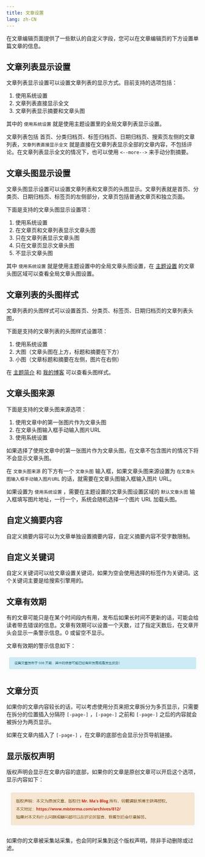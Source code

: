 ```yaml
---
title: 文章设置
lang: zh-CN
---
```


在文章编辑页面提供了一些默认的自定义字段，您可以在文章编辑页的下方设置单篇文章的信息。

## 文章列表显示设置

文章列表显示设置可以设置文章列表的显示方式。目前支持的选项包括：

1. 使用系统设置
2. 文章列表直接显示全文
3. 文章列表显示摘要和文章头图

其中的 `使用系统设置` 就是使用主题设置里的全局文章列表显示设置。

文章列表包括 首页、分类归档页、标签归档页、日期归档页、搜索页左侧的文章列表，`文章列表直接显示全文` 就是直接在文章列表显示全部的文章内容，不包括评论。在文章列表显示全文的情况下，也可以使用 `<--more-->` 来手动分割摘要。

## 文章头图显示设置

文章头图显示设置可以设置文章列表和文章页的头图显示。文章列表就是首页、分类页、日期归档页、标签页的左侧部分，文章页包括普通文章页和独立页面。

下面是支持的文章头图显示设置项：

1. 使用系统设置
2. 在文章页和文章列表显示文章头图
3. 只在文章列表显示文章头图
4. 只在文章页显示文章头图
5. 不显示文章头图

其中 `使用系统设置` 就是使用主题设置中的全局文章头图设置，在 [主题设置](主题设置.md) 的文章头图区域可以查看全局文章头图设置。

## **文章列表的头图样式**

文章列表的头图样式可以设置首页、分类页、标签页、日期归档页的文章列表头图，

下面是支持的文章列表的头图样式设置项：

1.  使用系统设置
2.  大图（文章头图在上方，标题和摘要在下方）
3.  小图（文章标题和摘要在左侧，图片在右侧）

在 [主题简介](/主题简介.md) 和 [我的博客](https://www.misterma.com/) 可以查看头图样式。

## **文章头图来源**

下面是支持的文章头图来源选项：

1. 使用文章中的第一张图片作为文章头图
2. 在文章头图输入框手动输入图片URL
3. 使用系统设置

如果选择了使用文章中的第一张图片作为文章头图，在文章不包含图片的情况下将不会显示文章头图。

在 `文章头图来源` 的下方有一个 `文章头图` 输入框，如果文章头图来源设置为 `在文章头图输入框手动输入图片URL` 的话，就需要在文章头图输入框输入图片 URL。

如果设置为 `使用系统设置` ，需要在主题设置的文章头图设置区域的 `默认文章头图` 输入框填写图片地址，一行一个，系统会随机选择一个图片 URL 加载头图。

## **自定义摘要内容**

自定义摘要内容可以为文章单独设置摘要内容，自定义摘要内容不受字数限制。

## **自定义关键词**

自定义关键词可以给文章设置关键词，如果为空会使用选择的标签作为关键词。这个关键词主要是给搜索引擎用的。

## **文章有效期**

有的文章可能只是在某个时间段内有用，发布后如果长时间不更新的话，可能会给读者带去错误的信息。文章有效期可以设置一个天数，过了指定天数后，在文章开头会显示一条警示信息。0 或留空不显示。

文章有效期的警示信息如下：

![Facile文章警示信息](./public/warning-info.jpg)

## 文章分页

如果你的文章内容较长的话，可以考虑使用分页来把文章拆分为多页显示，只需要在拆分的位置插入分隔符 `[-page-]` ，`[-page-]` 之前和 `[-page-]` 之后的内容就会被拆分为两页显示。

如果在文章内插入了 `[-page-]` ，在文章的底部也会显示分页导航链接。

## 显示版权声明

版权声明会显示在文章内容的底部，如果你的文章是原创文章可以开启这个选项，显示内容如下：

![Facile版权声明](./public/copyright-notice.jpg)

如果你的文章被采集站采集，也会同时采集到这个版权声明，除非手动删除或过滤。